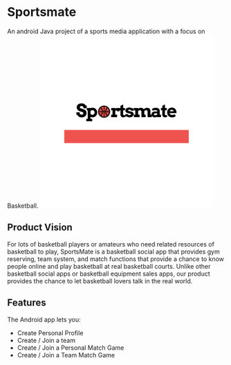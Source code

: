 # Sportsmate
An android Java project of a sports media application with a focus on Basketball.
<img src="https://github.com/dylan-kuo/SportsmateApp/blob/master/app/src/main/res/drawable/logo.png"  width="400" height="400">
## Product Vision
For lots of basketball players or amateurs who need related resources of basketball to play,
SportsMate is a basketball social app that provides gym reserving, team system, and match
functions that provide a chance to know people online and play basketball at real basketball courts.
Unlike other basketball social apps or basketball equipment sales apps, our product provides the
chance to let basketball lovers talk in the real world.

## Features

The Android app lets you:
- Create Personal Profile
- Create / Join a team
- Create / Join a Personal Match Game
- Create / Join a Team Match Game

